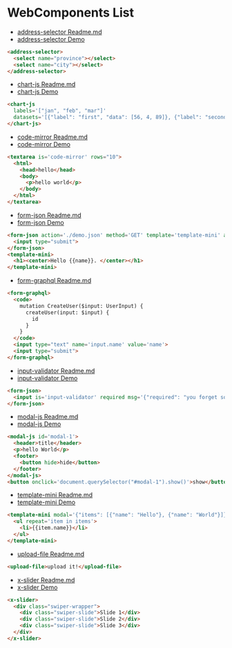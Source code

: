 # WebComponents List

* [address-selector Readme.md](https://github.com/zhoukekestar/webcomponents/tree/master/components/address-selector)
* [address-selector Demo](https://zhoukekestar.github.io/webcomponents/components/address-selector/demo.html)
```html
<address-selector>
  <select name="province"></select>
  <select name="city"></select>
</address-selector>
```

* [chart-js Readme.md](https://github.com/zhoukekestar/webcomponents/tree/master/components/chart-js)
* [chart-js Demo](https://zhoukekestar.github.io/webcomponents/components/chart-js/demo.html)
```html
<chart-js
  labels='["jan", "feb", "mar"]'
  datasets='[{"label": "first", "data": [56, 4, 89]}, {"label": "second", "data": [89, 60, 12]}]'>
</chart-js>
```

* [code-mirror Readme.md](https://github.com/zhoukekestar/webcomponents/tree/master/components/code-mirror)
* [code-mirror Demo](https://zhoukekestar.github.io/webcomponents/components/code-mirror/demo.html)
```html
<textarea is='code-mirror' rows="10">
  <html>
    <head>hello</head>
    <body>
      <p>hello world</p>
    </body>
  </html>
</textarea>
```

* [form-json Readme.md](https://github.com/zhoukekestar/webcomponents/tree/master/components/form-json)
* [form-json Demo](https://zhoukekestar.github.io/webcomponents/components/form-json/demo.html)
```html
<form-json action='./demo.json' method='GET' template='template-mini' auto>
  <input type="submit">
</form-json>
<template-mini>
  <h1><center>Hello {{name}}. </center></h1>
</template-mini>
```

* [form-graphql Readme.md](https://github.com/zhoukekestar/webcomponents/tree/master/components/form-graphql)
```html
<form-graphql>
  <code>
    mutation CreateUser($input: UserInput) {
      createUser(input: $input) {
        id
      }
    }
  </code>
  <input type="text" name='input.name' value='name'>
  <input type="submit">
</form-graphql>
```

* [input-validator Readme.md](https://github.com/zhoukekestar/webcomponents/tree/master/components/input-validator)
* [input-validator Demo](https://zhoukekestar.github.io/webcomponents/components/input-validator/demo.html)
```html
<form-json>
  <input is='input-validator' required msg='{"required": "you forget somthing!"}'>
</form-json>
```

<!--
* [hello-world](https://zhoukekestar.github.io/webcomponents/components/hello-world/demo.html)
* [hello-world-v1](https://zhoukekestar.github.io/webcomponents/components/hello-world-v1/demo.html), Your Chrome version should be [greater than 54](http://caniuse.com/#search=Custom%20Elements%20v1) as the demo use [Custom Elements v1](https://developers.google.com/web/fundamentals/getting-started/primers/customelements)
-->

* [modal-js Readme.md](https://github.com/zhoukekestar/webcomponents/tree/master/components/modal-js)
* [modal-js Demo](https://zhoukekestar.github.io/webcomponents/components/modal-js/demo.html)
```html
<modal-js id='modal-1'>
  <header>title</header>
  <p>hello World</p>
  <footer>
    <button hide>hide</button>
  </footer>
</modal-js>
<button onclick='document.querySelector("#modal-1").show()'>show</button>
```

* [template-mini Readme.md](https://github.com/zhoukekestar/webcomponents/tree/master/components/template-mini)
* [template-mini Demo](https://zhoukekestar.github.io/webcomponents/components/template-mini/demo.html)
```html
<template-mini modal='{"items": [{"name": "Hello"}, {"name": "World"}]}'>
  <ul repeat='item in items'>
    <li>{{item.name}}</li>
  </ul>
</template-mini>
```
<!-- * [template-vue](https://zhoukekestar.github.io/webcomponents/components/template-vue/demo.html) -->


* [upload-file Readme.md](https://github.com/zhoukekestar/webcomponents/tree/master/components/upload-file)
<!--* [upload-file Demo](https://zhoukekestar.github.io/webcomponents/components/upload-file/demo.html)-->
```html
<upload-file>upload it!</upload-file>
```

* [x-slider Readme.md](https://github.com/zhoukekestar/webcomponents/tree/master/components/x-slider)
* [x-slider Demo](https://zhoukekestar.github.io/webcomponents/components/x-slider/demo.html)
```html
<x-slider>
  <div class="swiper-wrapper">
    <div class="swiper-slide">Slide 1</div>
    <div class="swiper-slide">Slide 2</div>
    <div class="swiper-slide">Slide 3</div>
  </div>
</x-slider>
```

